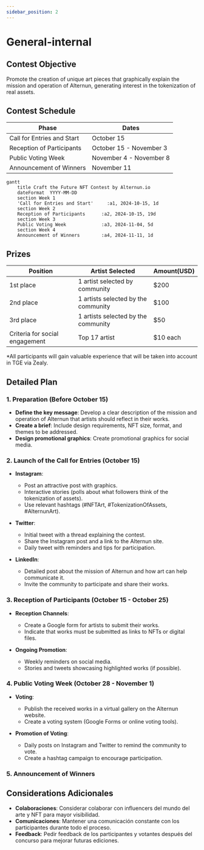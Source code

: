 ```yaml
---
sidebar_position: 2
---
```


# General-internal

## Contest Objective
Promote the creation of unique art pieces that graphically explain the mission and operation of Alternun, generating interest in the tokenization of real assets.

## Contest Schedule


| Phase                      | Dates                    |
| -------------------------- | ------------------------ |
| Call for Entries and Start | October 15               |
| Reception of Participants  | October 15 - November 3  |
| Public Voting Week         | November 4 -  November 8 |
| Announcement of Winners    | November 11              |


```mermaid
gantt
    title Craft the Future NFT Contest by Alternun.io
    dateFormat  YYYY-MM-DD
    section Week 1
    'Call for Entries and Start'     :a1, 2024-10-15, 1d
    section Week 2
    Reception of Participants      :a2, 2024-10-15, 19d
    section Week 3
    Public Voting Week             :a3, 2024-11-04, 5d
    section Week 4
    Announcement of Winners        :a4, 2024-11-11, 1d
```


## Prizes


| Position                       | Artist Selected                     | Amount(USD) |
| ------------------------------ | ----------------------------------- | ----------- |
| 1st place                      | 1 artist selected by community      | $200        |
| 2nd place                      | 1 artists selected by the community | $100        |
| 3rd place                      | 1 artists selected by the community | $50         |
| Criteria for social engagement | Top 17 artist                       | $10 each    |

*All participants will gain valuable experience that will be taken into account in TGE via Zealy.

## Detailed Plan

### 1. Preparation (Before October 15)
- **Define the key message**: Develop a clear description of the mission and operation of Alternun that artists should reflect in their works.
- **Create a brief**: Include design requirements, NFT size, format, and themes to be addressed.
- **Design promotional graphics**: Create promotional graphics for social media.

### 2. Launch of the Call for Entries (October 15)
- **Instagram**:
  - Post an attractive post with graphics.
  - Interactive stories (polls about what followers think of the tokenization of assets).
  - Use relevant hashtags (#NFTArt, #TokenizationOfAssets, #AlternunArt).
  
- **Twitter**:
  - Initial tweet with a thread explaining the contest.
  - Share the Instagram post and a link to the Alternun site.
  - Daily tweet with reminders and tips for participation.
  
- **LinkedIn**:
  - Detailed post about the mission of Alternun and how art can help communicate it.
  - Invite the community to participate and share their works.

### 3. Reception of Participants (October 15 - October 25)
- **Reception Channels**:
  - Create a Google form for artists to submit their works.
  - Indicate that works must be submitted as links to NFTs or digital files.
  
- **Ongoing Promotion**:
  - Weekly reminders on social media.
  - Stories and tweets showcasing highlighted works (if possible).

### 4. Public Voting Week (October 28 - November 1)
- **Voting**:
  - Publish the received works in a virtual gallery on the Alternun website.
  - Create a voting system (Google Forms or online voting tools).
  
- **Promotion of Voting**:
  - Daily posts on Instagram and Twitter to remind the community to vote.
  - Create a hashtag campaign to encourage participation.

### 5. Announcement of Winners

## Considerations Adicionales
- **Colaboraciones**: Considerar colaborar con influencers del mundo del arte y NFT para mayor visibilidad.
- **Comunicaciones**: Mantener una comunicación constante con los participantes durante todo el proceso.
- **Feedback**: Pedir feedback de los participantes y votantes después del concurso para mejorar futuras ediciones.
